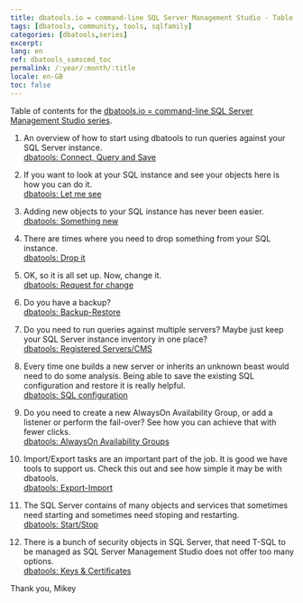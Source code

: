 ```yaml
---
title: dbatools.io = command-line SQL Server Management Studio - Table of contents
tags: [dbatools, community, tools, sqlfamily]
categories: [dbatools,series]
excerpt: 
lang: en
ref: dbatools_ssmscmd_toc
permalink: /:year/:month/:title
locale: en-GB
toc: false
---
```

Table of contents for the [dbatools.io = command-line SQL Server Management Studio series](/blog/2020/06/dbatools-io-command-line-sql-server-management-studio/).


1. An overview of how to start using dbatools to run queries against your SQL Server instance.  
[dbatools: Connect, Query and Save](/blog/2020/07/dbatools-io-command-line-sql-server-management-studio-connect-and-query/)

2. If you want to look at your SQL instance and see your objects here is how you can do it.  
[dbatools: Let me see](/blog/2020/07/dbatools-io-command-line-sql-server-management-studio-let-me-see/)

3. Adding new objects to your SQL instance has never been easier.  
[dbatools: Something new](/blog/2020/07/dbatools-io-command-line-sql-server-management-studio-something-new/)

4. There are times where you need to drop something from your SQL instance.  
[dbatools: Drop it](/blog/2020/07/dbatools-io-command-line-sql-server-management-studio-drop-it/)

5. OK, so it is all set up. Now, change it.  
[dbatools: Request for change](/blog/2020/07/dbatools-io-command-line-sql-server-management-studio-request-for-change/)

6. Do you have a backup?  
[dbatools: Backup-Restore](/blog/2020/08/dbatools-io-command-line-sql-server-management-studio-backup-restore/)

7. Do you need to run queries against multiple servers? Maybe just keep your SQL Server instance inventory in one place?  
[dbatools: Registered Servers/CMS](/blog/2020/08/dbatools-io-command-line-sql-server-management-studio-registered-servers-cms/)

8. Every time one builds a new server or inherits an unknown beast would need to do some analysis. Being able to save the existing SQL configuration and restore it is really helpful.  
[dbatools: SQL configuration](/blog/2020/08/dbatools-io-command-line-sql-server-management-studio-sql-configuration/)

9. Do you need to create a new AlwaysOn Availability Group, or add a listener or perform the fail-over? See how you can achieve that with fewer clicks.  
[dbatools: AlwaysOn Availability Groups](/blog/2020/08/dbatools-io-command-line-sql-server-management-studio-alwayson-availability-groups/)

10. Import/Export tasks are an important part of the job. It is good we have tools to support us. Check this out and see how simple it may be with dbatools.  
[dbatools: Export-Import](/blog/2020/09/blog/dbatools-io-command-line-sql-server-management-studio-export-import/)

11. The SQL Server contains of many objects and services that sometimes need starting and sometimes need stoping and restarting.  
[dbatools: Start/Stop](/blog/2020/09/dbatools-io-command-line-sql-server-management-studio-start-stop/)

12. There is a bunch of security objects in SQL Server, that need T-SQL to be managed as SQL Server Management Studio does not offer too many options.  
[dbatools: Keys & Certificates](/blog/2020/09/dbatools-io--command-line-sql-server-management-studio-keys-certificates/)

Thank you, Mikey
